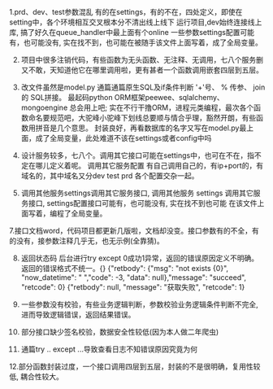 



1.prd、dev、test参数混乱
    有的在settings，有的不在，四处定义，即使在setting中，各个环境相互交叉根本分不清出线上线下
    运行项目,dev始终连接线上库, 搞了好久在queue_handler中最上面有个online
    一些参数settings配置可能有，也可能没有, 实在找不到，也可能在被随手该文件上面写着，成了全局变量。

2. 项目中很多注销代码，有些函数为无头函数、无注释、无调用，七八个服务删又不敢，天知道他它在哪里调用啦，更有甚者一个函数调用嵌套四层到五层。

4. 改文件虽然是model.py 通篇通篇原生SQL及if条件判断 '+'号、 % 传参、 join的 SQL拼接。 
    最起码python ORM框架peewee、sqlalchemy、mongoengine 总会用上吧;
    实在不行干撸ORM，进程元类编程，最次各个函数命名要规范吧，大驼峰小驼峰下划线总要顺与情合乎理，豁然开朗，有些函数用拼音是几个意思。
    封装良好，再看数据库的名字又写在model.py最上面，成了全局变量，此处难道不该在settings或者config中吗
    
5. 设计服务较多，七八个。调用其它接口可能在settings中，也可在不在，指不定在哪儿定义着呢。
    调用其它服务配置 有自己调用自己的，有ip+port的，有域名的，其中域名又分dev test prd 各个配置交杂一起。

6. 调用其他服务settings调用其它服务接口, 调用其他服务 settings 调用其它服务接口, settings配置接口可能有，也可能没有, 实在找不到也可能
    在该文件上面写着，编程了全局变量。
    

7.接口文档word，代码项目都更新几版啦，文档却没变。接口参数有的不全，有的没有，接参数注释几乎无，也无示例(全靠猜)。

8. 返回状态码 后台进行try except 0成功1异常，返回的错误原因定义不明确。返回的错误格式不统一。{}
{"retbody": {"msg": "not exists {0}", "now_datetime": " ","code": -3, "data": null},"message": "succeed", "retcode": 0}
{"retbody": null, "message": "获取失败", "retcode": 1}

9. 一些参数没有校验，有些业务逻辑判断，参数校验业务逻辑条件判断不完全, 进而导致逻辑错误，返回结果错误。

10. 部分接口缺少签名校验，数据安全性较低(因为本人做二年爬虫)

11. 通篇try .. except ...导致查看日志不知错误原因究竟为何

12.部分函数封装过度，一个接口调用四层到五层，封装的不是很明确，复用性较低, 耦合性较大。

